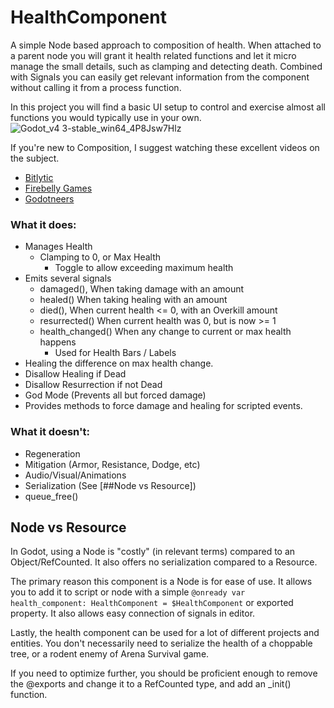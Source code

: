 # HealthComponent

A simple Node based approach to composition of health. When attached to a parent node you will grant it health related functions and let it micro manage the small details, such as clamping and detecting death. Combined with Signals you can easily get relevant information from the component without calling it from a process function.

In this project you will find a basic UI setup to control and exercise almost all functions you would typically use in your own.
![Godot_v4 3-stable_win64_4P8Jsw7Hlz](https://github.com/user-attachments/assets/d6392c21-bec6-4a18-8fc6-3b7c2b394509)

If you're new to Composition, I suggest watching these excellent videos on the subject.
- [Bitlytic](https://www.youtube.com/watch?v=74y6zWZfQKk)
- [Firebelly Games](https://www.youtube.com/watch?v=rCu8vQrdDDI)
- [Godotneers](https://youtu.be/W8gYHTjDCic)

### What it does:
- Manages Health
	- Clamping to 0, or Max Health
		- Toggle to allow exceeding maximum health
- Emits several signals
	- damaged(), When taking damage with an amount
	- healed() When taking healing with an amount
	- died(), When current health <= 0, with an Overkill amount
	- resurrected() When current health was 0, but is now >= 1
	- health_changed() When any change to current or max health happens
		- Used for Health Bars / Labels
- Healing the difference on max health change.
- Disallow Healing if Dead
- Disallow Resurrection if not Dead
- God Mode (Prevents all but forced damage)
- Provides methods to force damage and healing for scripted events.

### What it doesn't:
- Regeneration
- Mitigation (Armor, Resistance, Dodge, etc)
- Audio/Visual/Animations
- Serialization (See [##Node vs Resource])
- queue_free()

## Node vs Resource

In Godot, using a Node is "costly" (in relevant terms) compared to an Object/RefCounted. It also offers no serialization compared to a Resource.

The primary reason this component is a Node is for ease of use. It allows you to add it to script or node with a simple `@onready var health_component: HealthComponent = $HealthComponent` or exported property. It also allows easy connection of signals in editor.

Lastly, the health component can be used for a lot of different projects and entities. You don't necessarily need to serialize the health of a choppable tree, or a rodent enemy of Arena Survival game.

If you need to optimize further, you should be proficient enough to remove the @exports and change it to a RefCounted type, and add an _init() function.
